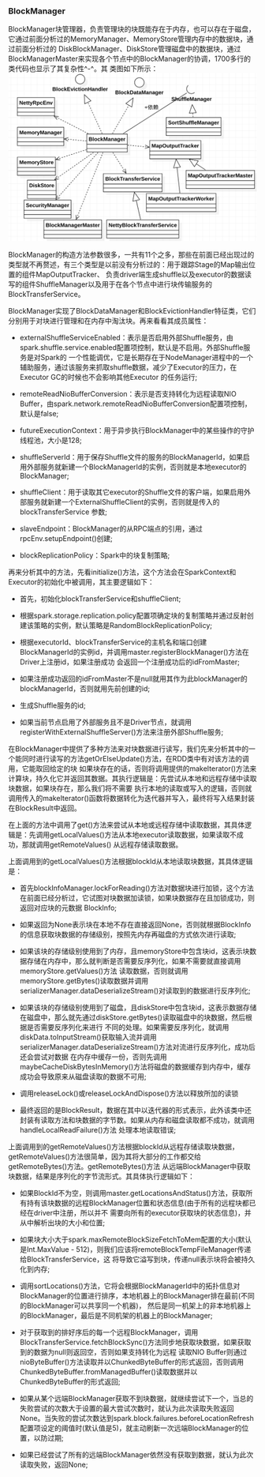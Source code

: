 ### BlockManager

BlockManager块管理器，负责管理块的块既能存在于内存，也可以存在于磁盘，它通过前面分析过的MemoryManager、MemoryStore管理内存中的数据块，通过前面分析过的
DiskBlockManager、DiskStore管理磁盘中的数据块，通过BlockManagerMaster来实现各个节点中的BlockManager的协调，1700多行的类代码也显示了其复杂性^-^。其
类图如下所示：
![BlockManager类图](../image/blockmanager.png "BlockManager类图")

BlockManager的构造方法参数很多，一共有11个之多，那些在前面已经出现过的类型就不再赘述，有三个类型是以前没有分析过的：用于跟踪Stage的Map输出位置的组件MapOutputTracker、
负责driver端生成shuffle以及executor的数据读写的组件ShuffleManager以及用于在各个节点中进行块传输服务的BlockTransferService。

BlockManager实现了BlockDataManager和BlockEvictionHandler特征类，它们分别用于对块进行管理和在内存中淘汰块。再来看看其成员属性：
  * externalShuffleServiceEnabled：表示是否启用外部Shuffle服务，由spark.shuffle.service.enabled配置项控制，默认是不启用。外部Shuffle服务是对Spark的
  一个性能调优，它是长期存在于NodeManager进程中的一个辅助服务，通过该服务来抓取shuffle数据，减少了Executor的压力，在Executor GC的时候也不会影响其他Executor
  的任务运行;

  * remoteReadNioBufferConversion：表示是否支持转化为远程读取NIO Buffer，由spark.network.remoteReadNioBufferConversion配置项控制，默认是false;

  * futureExecutionContext：用于异步执行BlockManager中的某些操作的守护线程池，大小是128;

  * shuffleServerId：用于保存Shuffle文件的服务的BlockManagerId，如果启用外部服务就新建一个BlockManagerId的实例，否则就是本地executor的BlockManager;

  * shuffleClient：用于读取其它executor的Shuffle文件的客户端，如果启用外部服务就新建一个ExternalShuffleClient的实例，否则就是传入的blockTransferService
  参数;

  * slaveEndpoint：BlockManager的从RPC端点的引用，通过rpcEnv.setupEndpoint()创建;

  * blockReplicationPolicy：Spark中的块复制策略;

再来分析其中的方法，先看initialize()方法，这个方法会在SparkContext和Executor的初始化中被调用，其主要逻辑如下：
  * 首先，初始化blockTransferService和shuffleClient;

  * 根据spark.storage.replication.policy配置项确定块的复制策略并通过反射创建该策略的实例，默认策略是RandomBlockReplicationPolicy;

  * 根据executorId、blockTransferService的主机名和端口创建BlockManagerId的实例id，并调用master.registerBlockManager()方法在Driver上注册id，如果注册成功
  会返回一个注册成功后的idFromMaster;

  * 如果注册成功返回的idFromMaster不是null就用其作为此blockManager的blockManagerId，否则就用先前创建的id;

  * 生成Shuffle服务的id;

  * 如果当前节点启用了外部服务且不是Driver节点，就调用registerWithExternalShuffleServer()方法来注册外部Shuffle服务;

在BlockManager中提供了多种方法来对块数据进行读写，我们先来分析其中的一个能同时进行读写的方法getOrElseUpdate()方法，在RDD类中有对该方法的调用，它能取回给定的块
如果块存在的话，否则将调用提供的makeIterator()方法来计算块，持久化它并返回其数据。其执行逻辑是：先尝试从本地和远程存储中读取块数据，如果块存在，那么我们将不需要
执行本地的读取或写入的逻辑，否则就调用传入的makeIterator()函数将数据转化为迭代器并写入，最终将写入结果封装在BlockResult中返回。

在上面的方法中调用了get()方法来尝试从本地或远程存储中读取数据，其具体逻辑是：先调用getLocalValues()方法从本地executor读取数据，如果读取不成功，那就调用getRemoteValues()
从远程存储读取数据。

上面调用到的getLocalValues()方法根据blockId从本地读取块数据，其具体逻辑是：
  * 首先blockInfoManager.lockForReading()方法对数据块进行加锁，这个方法在前面已经分析过，它试图对块数据加读锁，如果块数据存在且加锁成功，则返回对应块的元数据
  BlockInfo;

  * 如果返回为None表示块在本地不存在直接返回None，否则就根据BlockInfo的信息获取块数据的存储级别，按照先内存再磁盘的方式依次进行读取;

  * 如果该块的存储级别使用到了内存，且memoryStore中包含块id，这表示块数据存储在内存中，那么就判断是否需要反序列化，如果不需要就直接调用memoryStore.getValues()方法
  读取数据，否则就调用memoryStore.getBytes()读取数据并调用serializerManager.dataDeserializeStream()对读取到的数据进行反序列化;

  * 如果该块的存储级别使用到了磁盘，且diskStore中包含块id，这表示数据存储在磁盘中，那么就先通过diskStore.getBytes()读取磁盘中的块数据，然后根据是否需要反序列化来进行
  不同的处理。如果需要反序列化，就调用diskData.toInputStream()获取输入流并调用serializerManager.dataDeserializeStream()方法对流进行反序列化，成功后还会尝试对数据
  在内存中缓存一份，否则先调用maybeCacheDiskBytesInMemory()方法将磁盘的数据缓存到内存中，缓存成功会导致原来从磁盘读取的数据不可用;

  * 调用releaseLock()或releaseLockAndDispose()方法以释放所加的读锁

  * 最终返回的是BlockResult，数据在其中以迭代器的形式表示，此外该类中还封装有读取方法和块数据的字节数。如果从内存和磁盘读取都不成功，就调用handleLocalReadFailure()方法
  处理本地读取错误;

上面调用到的getRemoteValues()方法根据blockId从远程存储读取块数据，getRemoteValues()方法很简单，因为其将大部分的工作都交给getRemoteBytes()方法。getRemoteBytes()方法
从远端BlockManager中获取块数据，结果是序列化的字节流形式。其具体执行逻辑如下：
  * 如果BlockId不为空，则调用master.getLocationsAndStatus()方法，获取所有持有该块数据的远程BlockManager位置和状态信息(由于所有的远程块都已经在driver中注册，所以并不
  需要向所有的executor获取块的状态信息)，并从中解析出块的大小和位置;

  * 如果块大小大于spark.maxRemoteBlockSizeFetchToMem配置的大小(默认是Int.MaxValue - 512)，则我们应该将remoteBlockTempFileManager传递给BlockTransferService，这
  将导致它溢写到块，传递null表示块将会被持久化到内存;

  * 调用sortLocations()方法，它将会根据BlockManagerId中的拓扑信息对BlockManager的位置进行排序，本地机器上的BlockManager排在最前(不同的BlockManager可以共享同一个机器)，
  然后是同一机架上的非本地机器上的BlockManager，最后是不同机架的机器上的BlockManager;

  * 对于获取到的排好序后的每一个远程BlockManager，调用BlockTransferService.fetchBlockSync()方法同步地获取块数据，如果获取到的数据为null则返回空，否则如果支持转化为远程
  读取NIO Buffer则通过nioByteBuffer()方法读取并以ChunkedByteBuffer的形式返回，否则调用ChunkedByteBuffer.fromManagedBuffer()读取数据并以ChunkedByteBuffer的形式返回;

  * 如果从某个远端BlockManager获取不到块数据，就继续尝试下一个，当总的失败尝试的次数大于设置的最大尝试次数时，就认为此次读取失败返回None。当失败的尝试次数达到spark.block.failures.beforeLocationRefresh
  配置项设定的阈值时(默认值是5)，就主动刷新一次远端BlockManager的位置，以防过期;

  * 如果已经尝试了所有的远端BlockManager依然没有获取到数据，就认为此次读取失败，返回None;